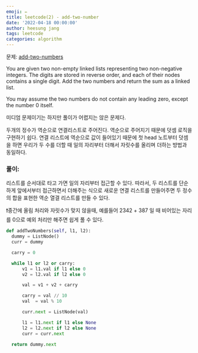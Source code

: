```yaml
---
emoji: ✏️
title: leetcode(2) - add-two-number
date: '2022-04-18 00:00:00'
author: heesung jang
tags: leetcode
categories: algorithm
---
```


문제: [add-two-numbers]("https://leetcode.com/problems/add-two-numbers/")

You are given two non-empty linked lists representing two non-negative integers. The digits are stored in reverse order, and each of their nodes contains a single digit. Add the two numbers and return the sum as a linked list.

You may assume the two numbers do not contain any leading zero, except the number 0 itself.

미디엄 문제이기는 하지만 풀이가 어렵지는 않은 문제다.

두개의 정수가 역순으로 연결리스트로 주어진다. 역순으로 주어지기 때문에 덧셈 로직을 구현하기 쉽다. 연결 리스트에 역순으로 값이 들어있기 때문에 첫 head 노트부터 덧셈을 하면 우리가 두 수를 더할 때 일의 자리부터 더해서 자릿수를 올리며 더하는 방법과 동일하다.

### 풀이:

리스트를 순서대로 타고 가면 일의 자리부터 접근할 수 있다. 따라서, 두 리스트를 단순하게 앞에서부터 접근하면서 더해주는 식으로 새로운 연결 리스트를 만들어주면 두 정수의 합을 표현한 역순 열결 리스트를 만들 수 있다.

❗️중간에 올림 처리와 자릿수가 맞지 않을때, 예를들어 2342 + 387 일 때 비어있는 자리를 0으로 예외 처리만 해주면 쉽게 풀 수 있다.

```python
def addTwoNumbers(self, l1, l2):
  dummy = ListNode()
  curr = dummy

  carry = 0

  while l1 or l2 or carry:
      v1 = l1.val if l1 else 0
      v2 = l2.val if l2 else 0

      val = v1 + v2 + carry

      carry = val // 10
      val  = val % 10

      curr.next = ListNode(val)

      l1 = l1.next if l1 else None
      l2 = l2.next if l2 else None
      curr = curr.next

  return dummy.next
```
